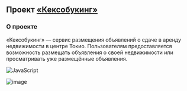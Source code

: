 ## Проект [«Кексобукинг»](https://dmitrybanin.github.io/Keksobooking/)
### О проекте
«Кексобукинг» — сервис размещения объявлений о сдаче в аренду недвижимости в центре Токио. Пользователям предоставляется возможность размещать объявления о своей недвижимости или просматривать уже размещённые объявления.

![JavaScript](https://img.shields.io/badge/javascript-%23323330.svg?style=for-the-badge&logo=javascript&logoColor=%23F7DF1E)

![image](https://user-images.githubusercontent.com/77890343/210189759-b169882b-56c7-42ec-b0d6-c78f1921b81d.jpg)
